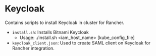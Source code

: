# Keycloak

Contains scripts to install Keycloak in cluster for Rancher. 
* `install.sh`:  Installs Bitnami Keycloak
    * Usage: ./install.sh <iam_host_name> [kube_config_file] 
* `keycloak_client.json`:  Used to create SAML client on Keycloak for Rancher integration.
